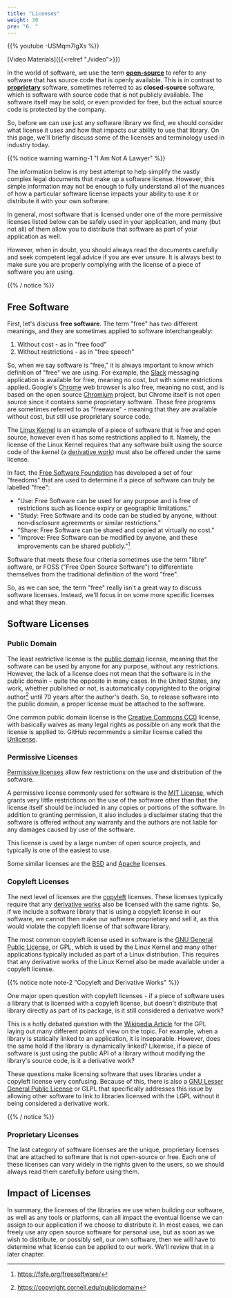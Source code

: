 ```yaml
---
title: "Licenses"
weight: 30
pre: "6. "
---
```


{{% youtube -USMqm7lgXs %}}

[Video Materials]({{<relref "./video">}})

In the world of software, we use the term [**open-source**](https://en.wikipedia.org/wiki/Open_source) to refer to any software that has source code that is openly available. This is in contrast to [**proprietary**](https://en.wikipedia.org/wiki/Proprietary_software) software, sometimes referred to as **closed-source** software, which is software with source code that is not publicly available. The software itself may be sold, or even provided for free, but the actual source code is protected by the company. 

So, before we can use just any software library we find, we should consider what license it uses and how that impacts our ability to use that library. On this page, we'll briefly discuss some of the licenses and terminology used in industry today.

{{% notice warning warning-1 "I Am Not A Lawyer" %}}

The information below is my best attempt to help simplify the vastly complex legal documents that make up a software license. However, this simple information may not be enough to fully understand all of the nuances of how a particular software license impacts your ability to use it or distribute it with your own software. 

In general, most software that is licensed under one of the more permissive licenses listed below can be safely used in your application, and many (but not all) of them allow you to distribute that software as part of your application as well. 

However, when in doubt, you should always read the documents carefully and seek competent legal advice if you are ever unsure. It is always best to make sure you are properly complying with the license of a piece of software you are using.

{{% / notice %}}

## Free Software

First, let's discuss **free software**. The term "free" has two different meanings, and they are sometimes applied to software interchangeably:

1. Without cost - as in "free food"
2. Without restrictions - as in "free speech"

So, when we say software is "free," it is always important to know which definition of "free" we are using. For example, the [Slack](https://slack.com/) messaging application is available for free, meaning no cost, but with some restrictions applied. Google's [Chrome](https://www.google.com/chrome/) web browser is also free, meaning no cost, and is based on the open source [Chromium](https://www.chromium.org/) project, but Chrome itself is not open source since it contains some proprietary software. These free programs are sometimes referred to as "freeware" - meaning that they are available without cost, but still use proprietary source code.

The [Linux Kernel](https://www.kernel.org/) is an example of a piece of software that is free and open source, however even it has some restrictions applied to it. Namely, the license of the Linux Kernel requires that any software built using the source code of the kernel (a [derivative work](https://en.wikipedia.org/wiki/Derivative_work)) must also be offered under the same license. 

In fact, the [Free Software Foundation](https://www.fsf.org/) has developed a set of four "freedoms" that are used to determine if a piece of software can truly be labelled "free":

* "Use: Free Software can be used for any purpose and is free of restrictions such as licence expiry or geographic limitations."
* "Study: Free Software and its code can be studied by anyone, without non‐disclosure agreements or similar restrictions."
* "Share: Free Software can be shared and copied at virtually no cost."
* "Improve: Free Software can be modified by anyone, and these improvements can be shared publicly."[^1]

[^1]: https://fsfe.org/freesoftware/

Software that meets these four criteria sometimes use the term "libre" software, or FOSS ("Free Open Source Software") to differentiate themselves from the traditional definition of the word "free". 

So, as we can see, the term "free" really isn't a great way to discuss software licenses. Instead, we'll focus in on some more specific licenses and what they mean.

## Software Licenses

### Public Domain

The least restrictive license is the [public domain](https://en.wikipedia.org/wiki/Public_domain) license, meaning that the software can be used by anyone for any purpose, without any restrictions. However, the lack of a license does not mean that the software is in the public domain - quite the opposite in many cases. In the United States, any work, whether published or not, is automatically copyrighted to the original author[^2] until 70 years after the author's death. So, to release software into the public domain, a proper license must be attached to the software.

[^2]: https://copyright.cornell.edu/publicdomain

One common public domain license is the [Creative Commons CC0](https://en.wikipedia.org/wiki/Creative_Commons_license#Zero_/_public_domain) license, with basically waives as many legal rights as possible on any work that the license is applied to. GitHub recommends a similar license called the [Unlicense](https://choosealicense.com/licenses/unlicense/). 

### Permissive Licenses

[Permissive licenses](https://en.wikipedia.org/wiki/Permissive_software_license) allow few restrictions on the use and distribution of the software.

A permissive license commonly used for software is the [MIT License](https://en.wikipedia.org/wiki/MIT_License), which grants very little restrictions on the use of the software other than that the license itself should be included in any copies or portions of the software. In addition to granting permission, it also includes a disclaimer stating that the software is offered without any warranty and the authors are not liable for any damages caused by use of the software. 

This license is used by a large number of open source projects, and typically is one of the easiest to use.

Some similar licenses are the [BSD](https://en.wikipedia.org/wiki/BSD_licenses) and [Apache](https://en.wikipedia.org/wiki/Apache_License) licenses. 

### Copyleft Licenses

The next level of licenses are the [copyleft](https://en.wikipedia.org/wiki/Copyleft) licenses. These licenses typically require that any [derivative works](https://en.wikipedia.org/wiki/Derivative_work) also be licensed with the same rights. So, if we include a software library that is using a copyleft license in our software, we cannot then make our software proprietary and sell it, as this would violate the copyleft license of that software library.

The most common copyleft license used in software is the [GNU General Public License](https://en.wikipedia.org/wiki/GNU_General_Public_License), or GPL, which is used by the Linux Kernel and many other applications typically included as part of a Linux distribution. This requires that any derivative works of the Linux Kernel also be made available under a copyleft license. 

{{% notice note note-2 "Copyleft and Derivative Works" %}}

One major open question with copyleft licenses - if a piece of software uses a library that is licensed with a copyleft license, but doesn't distribute that library directly as part of its package, is it still considered a derivative work?

This is a hotly debated question with the [Wikipedia Article](https://en.wikipedia.org/wiki/GNU_General_Public_License#Linking_and_derived_works) for the GPL laying out many different points of view on the topic. For example, when a library is statically linked to an application, it is inseparable. However, does the same hold if the library is dynamically linked? Likewise, if a piece of software is just using the public API of a library without modifying the library's source code, is it a derivative work? 

These questions make licensing software that uses libraries under a copyleft license very confusing. Because of this, there is also a [GNU Lesser General Public License](https://en.wikipedia.org/wiki/GNU_Lesser_General_Public_License) or GLPL that specifically addresses this issue by allowing other software to link to libraries licensed with the LGPL without it being considered a derivative work. 

{{% / notice %}}

### Proprietary Licenses

The last category of software licenses are the unique, proprietary licenses that are attached to software that is not open-source or free. Each one of these licenses can vary widely in the rights given to the users, so we should always read them carefully before using them.

## Impact of Licenses

In summary, the licenses of the libraries we use when building our software, as well as any tools or platforms, can all impact the eventual license we can assign to our application if we choose to distribute it. In most cases, we can freely use any open source software for personal use, but as soon as we wish to distribute, or possibly sell, our own software, then we will have to determine what license can be applied to our work. We'll review that in a later chapter. 

